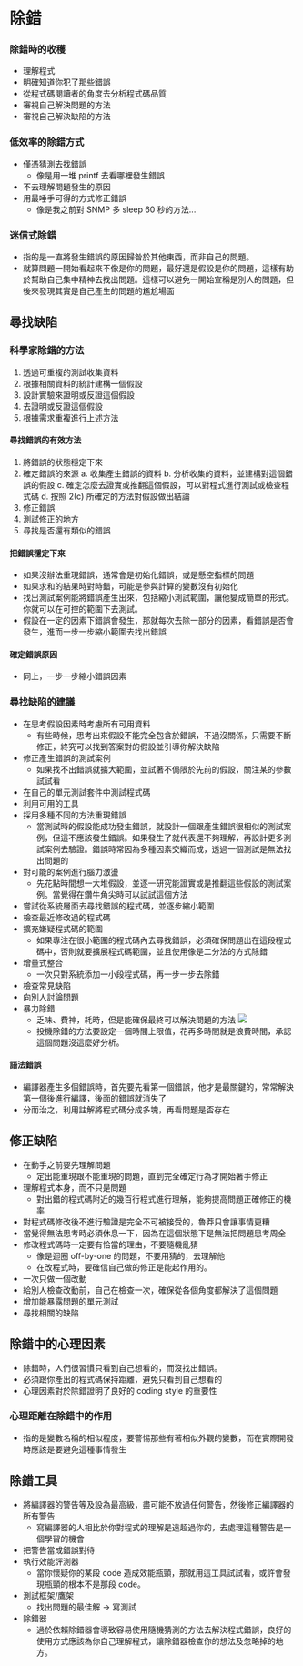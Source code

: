 # 除錯
### 除錯時的收穫
* 理解程式
* 明確知道你犯了那些錯誤
* 從程式碼閱讀者的角度去分析程式碼品質
* 審視自己解決問題的方法
* 審視自己解決缺陷的方法

### 低效率的除錯方式
* 僅憑猜測去找錯誤
	* 像是用一堆 printf 去看哪裡發生錯誤
* 不去理解問題發生的原因
* 用最唾手可得的方式修正錯誤
	* 像是我之前對 SNMP 多 sleep 60 秒的方法...
### 迷信式除錯
* 指的是一直將發生錯誤的原因歸咎於其他東西，而非自己的問題。
* 就算問題一開始看起來不像是你的問題，最好還是假設是你的問題，這樣有助於幫助自己集中精神去找出問題。這樣可以避免一開始宣稱是別人的問題，但後來發現其實是自己產生的問題的尷尬場面

## 尋找缺陷
### 科學家除錯的方法
1. 透過可重複的測試收集資料
2. 根據相關資料的統計建構一個假設
3. 設計實驗來證明或反證這個假設
4. 去證明或反證這個假設
5. 根據需求重複進行上述方法

#### 尋找錯誤的有效方法
1. 將錯誤的狀態穩定下來
2. 確定錯誤的來源
	a. 收集產生錯誤的資料
	b. 分析收集的資料，並建構對這個錯誤的假設
	c. 確定怎麼去證實或推翻這個假設，可以對程式進行測試或檢查程式碼
	d. 按照 2\(c\) 所確定的方法對假設做出結論
3. 修正錯誤
4. 測試修正的地方
5. 尋找是否還有類似的錯誤

#### 把錯誤穩定下來
* 如果沒辦法重現錯誤，通常會是初始化錯誤，或是懸空指標的問題
* 如果求和的結果時對時錯，可能是參與計算的變數沒有初始化
* 找出測試案例能將錯誤產生出來，包括縮小測試範圍，讓他變成簡單的形式。你就可以在可控的範圍下去測試。
* 假設在一定的因素下錯誤會發生，那就每次去除一部分的因素，看錯誤是否會發生，進而一步一步縮小範圍去找出錯誤
#### 確定錯誤原因
* 同上，一步一步縮小錯誤因素
### 尋找缺陷的建議
* 在思考假設因素時考慮所有可用資料
	* 有些時候，思考出來假設不能完全包含於錯誤，不過沒關係，只需要不斷修正，終究可以找到答案對的假設並引導你解決缺陷
* 修正產生錯誤的測試案例
	* 如果找不出錯誤就擴大範圍，並試著不侷限於先前的假設，關注某的參數試試看
* 在自己的單元測試套件中測試程式碼
* 利用可用的工具
* 採用多種不同的方法重現錯誤
	* 當測試時的假設能成功發生錯誤，就設計一個跟產生錯誤很相似的測試案例，但這不應該發生錯誤。如果發生了就代表還不夠理解，再設計更多測試案例去驗證。錯誤時常因為多種因素交織而成，透過一個測試是無法找出問題的
* 對可能的案例進行腦力激盪
	* 先花點時間想一大堆假設，並逐一研究能證實或是推翻這些假設的測試案例。當覺得在鑽牛角尖時可以試試這個方法
* 嘗試從系統層面去尋找錯誤的程式碼，並逐步縮小範圍
* 檢查最近修改過的程式碼
* 擴充嫌疑程式碼的範圍
	* 如果專注在很小範圍的程式碼內去尋找錯誤，必須確保問題出在這段程式碼中，否則就要擴展程式碼範圍，並且使用像是二分法的方式除錯
* 增量式整合
	* 一次只對系統添加一小段程式碼，再一步一步去除錯
* 檢查常見缺陷
* 向別人討論問題
* 暴力除錯
	* 乏味、費神，耗時，但是能確保最終可以解決問題的方法
![](https://i.imgur.com/RX5jMMp.png)
	* 投機除錯的方法要設定一個時間上限值，花再多時間就是浪費時間，承認這個問題沒這麼好分析。
#### 語法錯誤
* 編譯器產生多個錯誤時，首先要先看第一個錯誤，他才是最關鍵的，常常解決第一個後進行編譯，後面的錯誤就消失了
* 分而治之，利用註解將程式碼分成多塊，再看問題是否存在
## 修正缺陷
* 在動手之前要先理解問題
	* 定出能重現跟不能重現的問題，直到完全確定行為才開始著手修正
* 理解程式本身，而不只是問題
	* 對出錯的程式碼附近的幾百行程式進行理解，能夠提高問題正確修正的機率
* 對程式碼修改後不進行驗證是完全不可被接受的，魯莽只會讓事情更糟
* 當覺得無法思考時必須休息一下，因為在這個狀態下是無法把問題思考周全
* 修改程式碼時一定要有恰當的理由，不要隨機亂猜
	* 像是迴圈 off-by-one 的問題，不要用猜的，去理解他
	* 在改程式時，要確信自己做的修正是能起作用的。
* 一次只做一個改動
* 給別人檢查改動前，自己在檢查一次，確保從各個角度都解決了這個問題
* 增加能暴露問題的單元測試
* 尋找相關的缺陷
## 除錯中的心理因素
* 除錯時，人們很習慣只看到自己想看的，而沒找出錯誤。
* 必須跟你產出的程式碼保持距離，避免只看到自己想看的
* 心理因素對於除錯證明了良好的 coding style 的重要性
### 心理距離在除錯中的作用
* 指的是變數名稱的相似程度，要警惕那些有著相似外觀的變數，而在實際開發時應該是要避免這種事情發生
## 除錯工具
* 將編譯器的警告等及設為最高級，盡可能不放過任何警告，然後修正編譯器的所有警告
	* 寫編譯器的人相比於你對程式的理解是遠超過你的，去處理這種警告是一個學習的機會
* 把警告當成錯誤對待
* 執行效能評測器
	* 當你懷疑你的某段 code 造成效能瓶頸，那就用這工具試試看，或許會發現瓶頸的根本不是那段 code。
* 測試框架/鷹架
	* 找出問題的最佳解 -> 寫測試
* 除錯器
	* 過於依賴除錯器會導致容易使用隨機猜測的方法去解決程式錯誤，良好的使用方式應該為你自己理解程式，讓除錯器檢查你的想法及忽略掉的地方。
<!--stackedit_data:
eyJoaXN0b3J5IjpbLTE3OTM0NzU2MjEsLTE5MzY1Mzc0NjIsLT
E5MzY1Mzc0NjIsOTU3Njk4NDE4LC05NDA2ODAwODEsLTM3NDAz
MjAwLC03ODc2NzY0OSwtMTg5MTkyNTU0MCwtNDAxMzIwMTMyLC
0xOTE4NjgyNzYxLDE5MjcwODIzODUsLTE1NDE0Njc3NjUsLTI1
NDI3OTIyOSwxOTczNTA1MTA2XX0=
-->